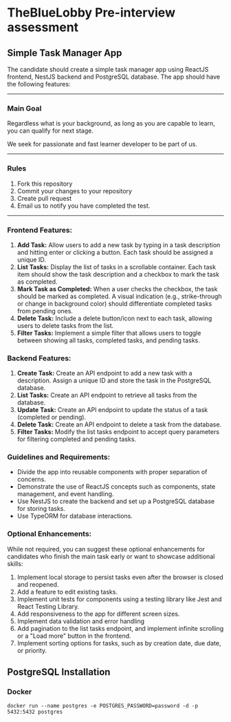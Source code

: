 # TheBlueLobby Pre-interview assessment

## Simple Task Manager App

The candidate should create a simple task manager app using ReactJS frontend, NestJS backend and PostgreSQL database. The app should have the following features:

---
### Main Goal
Regardless what is your background, as long as you are capable to learn, you can qualify for next stage.

We seek for passionate and fast learner developer to be part of us.

---
### Rules
1. Fork this repository
2. Commit your changes to your repository
3. Create pull request
4. Email us to notify you have completed the test.
---

### Frontend Features:

1. **Add Task:** Allow users to add a new task by typing in a task description and hitting enter or clicking a button. Each task should be assigned a unique ID.
2. **List Tasks:** Display the list of tasks in a scrollable container. Each task item should show the task description and a checkbox to mark the task as completed.
3. **Mark Task as Completed:** When a user checks the checkbox, the task should be marked as completed. A visual indication (e.g., strike-through or change in background color) should differentiate completed tasks from pending ones.
4. **Delete Task:** Include a delete button/icon next to each task, allowing users to delete tasks from the list.
5. **Filter Tasks:** Implement a simple filter that allows users to toggle between showing all tasks, completed tasks, and pending tasks.

### Backend Features:

1. **Create Task:** Create an API endpoint to add a new task with a description. Assign a unique ID and store the task in the PostgreSQL database.
2. **List Tasks:** Create an API endpoint to retrieve all tasks from the database.
3. **Update Task:** Create an API endpoint to update the status of a task (completed or pending).
4. **Delete Task:** Create an API endpoint to delete a task from the database.
5. **Filter Tasks:** Modify the list tasks endpoint to accept query parameters for filtering completed and pending tasks.

### Guidelines and Requirements:

- Divide the app into reusable components with proper separation of concerns.
- Demonstrate the use of ReactJS concepts such as components, state management, and event handling.
- Use NestJS to create the backend and set up a PostgreSQL database for storing tasks.
- Use TypeORM for database interactions.

### Optional Enhancements:

While not required, you can suggest these optional enhancements for candidates who finish the main task early or want to showcase additional skills:

1. Implement local storage to persist tasks even after the browser is closed and reopened.
2. Add a feature to edit existing tasks.
3. Implement unit tests for components using a testing library like Jest and React Testing Library.
4. Add responsiveness to the app for different screen sizes.
5. Implement data validation and error handling
6. Add pagination to the list tasks endpoint, and implement infinite scrolling or a "Load more" button in the frontend.
7. Implement sorting options for tasks, such as by creation date, due date, or priority.

## PostgreSQL Installation
### Docker
```shell
docker run --name postgres -e POSTGRES_PASSWORD=password -d -p 5432:5432 postgres
```
